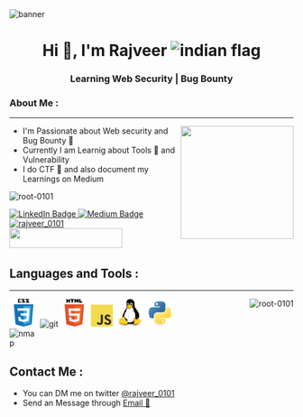 <img src= "https://images-wixmp-ed30a86b8c4ca887773594c2.wixmp.com/f/8e67b716-bc6e-4219-b106-93d57e98c422/dgnr1hx-f22070ca-0731-4f32-82ae-d834994bcb00.png/v1/fit/w_828,h_474,q_70,strp/dalle_2024_01_01_18_40_12___a_cartoon_style_illu_by_artfromdaltin_dgnr1hx-414w-2x.jpg?token=eyJ0eXAiOiJKV1QiLCJhbGciOiJIUzI1NiJ9.eyJzdWIiOiJ1cm46YXBwOjdlMGQxODg5ODIyNjQzNzNhNWYwZDQxNWVhMGQyNmUwIiwiaXNzIjoidXJuOmFwcDo3ZTBkMTg4OTgyMjY0MzczYTVmMGQ0MTVlYTBkMjZlMCIsIm9iaiI6W1t7ImhlaWdodCI6Ijw9NzMyIiwicGF0aCI6IlwvZlwvOGU2N2I3MTYtYmM2ZS00MjE5LWIxMDYtOTNkNTdlOThjNDIyXC9kZ25yMWh4LWYyMjA3MGNhLTA3MzEtNGYzMi04MmFlLWQ4MzQ5OTRiY2IwMC5wbmciLCJ3aWR0aCI6Ijw9MTI4MCJ9XV0sImF1ZCI6WyJ1cm46c2VydmljZTppbWFnZS5vcGVyYXRpb25zIl19.8YDJRUKTnoUjqZJ30ba7HEBVcetXmXm-6rSZ0Hmaots" alt="banner" height="400px" width="100%">


<h1 align="center">Hi 👋, I'm Rajveer <img src="https://cdn.pixabay.com/photo/2012/04/10/23/03/india-26828_1280.png" alt="indian flag" height="30px" width="50px" ></h1>
<h3 align="center">Learning Web Security | Bug Bounty</h3>

<h3>About Me :</h3> 
<hr>
<img src="https://media3.giphy.com/media/v1.Y2lkPTc5MGI3NjExbGUyZ2V3c3R2enQ1czAxdGpxNW5jem1oaDdvZTU4dmhqbm9oaXU3ZiZlcD12MV9pbnRlcm5hbF9naWZfYnlfaWQmY3Q9Zw/XG5Zdo5MOxMpfPNicm/giphy.gif" align="right" height="200" width="200px">

- I'm Passionate about Web security and Bug Bounty 🐛                                 
- Currently I am Learnig about Tools 🔨 and Vulnerability                             
- I do CTF 🚩 and also document my Learnings on Medium

<p align="left"> <img src="https://komarev.com/ghpvc/?username=root-0101&label=Profile%20views&color=0e75b6&style=flat" alt="root-0101" /> </p>


<div id="badges">
  <a href="https://www.linkedin.com/in/rajveer-146b92262/">
    <img src="https://img.shields.io/badge/LinkedIn-blue?style=for-the-badge&logo=linkedin&logoColor=white" alt="LinkedIn Badge"/>
  </a>
  <a href="https://medium.com/@rajveer_0101">
    <img src="https://img.shields.io/badge/Medium-white?style=for-the-badge&logo=medium&logoColor=black" alt="Medium Badge"/>
  </a>
  <a href="https://twitter.com/rajveer_0101">
    <img src="https://img.shields.io/twitter/follow/rajveer_0101?logo=twitter&style=for-the-badge" alt="rajveer_0101"/>
  </a>
  <div><a href="https://www.buymeacoffee.com/rajveer_01">
    <img height ="35px" width="200px" src="https://biocyclopedia.com/images/buy-us-a-coffee.png" />
  </a></div>
</div>


## Languages and Tools :
***
<img align="right" src="https://github-readme-stats.vercel.app/api/top-langs?username=root-0101&show_icons=true&locale=en&layout=compact" alt="root-0101" />

<span align="left">
<!---<img src="https://www.vectorlogo.zone/logos/gnu_bash/gnu_bash-icon.svg" alt="bash" width="50" height="50"/> --->
<img src="https://raw.githubusercontent.com/devicons/devicon/master/icons/css3/css3-original-wordmark.svg" alt="css3" width="50" height="50"/>
<img src="https://www.vectorlogo.zone/logos/git-scm/git-scm-icon.svg" alt="git" width="40" height="40"/>
<!---<img src="https://raw.githubusercontent.com/devicons/devicon/master/icons/go/go-original.svg" alt="go" width="40" height="40"/>--->
<img src="https://raw.githubusercontent.com/devicons/devicon/master/icons/html5/html5-original-wordmark.svg" alt="html5" width="50" height="50"/>
<img src="https://raw.githubusercontent.com/devicons/devicon/master/icons/javascript/javascript-original.svg" alt="javascript" width="40" height="40"/>  
<img src="https://raw.githubusercontent.com/devicons/devicon/master/icons/linux/linux-original.svg" alt="linux" width="50" height="50"/>
<img src="https://raw.githubusercontent.com/devicons/devicon/master/icons/python/python-original.svg" alt="python" width="50" height="50"/> 

<div> 
  <img align="left" src="https://www.prodigitalweb.com/wp-content/uploads/2019/02/NMap.jpg" alt="nmap" width="50" height="50"/>
</div>
</span>

<br>
<br> 

## Contact Me : 

- You can DM me on twitter <a href="https://twitter.com/rajveer_0101" target="_blank"> @rajveer_0101</a>
- Send an Message through <a href="mailto:unofficially111@gmail.com">Email 📧</a>












<!---
- 👋 Hi, I’m @root-0101
- 👀 I’m interested in ...
- 🌱 I’m currently learning ...
- 💞️ I’m looking to collaborate on ...
- 📫 How to reach me ...
- 😄 Pronouns: ...
- ⚡ Fun fact: ...
--->

<!---
root-0101/root-0101 is a ✨ special ✨ repository because its `README.md` (this file) appears on your GitHub profile.
You can click the Preview link to take a look at your changes.
--->
